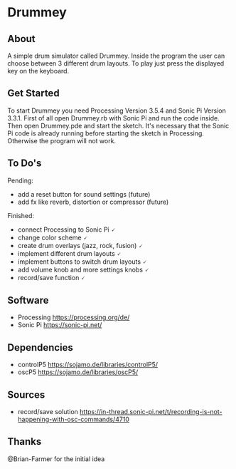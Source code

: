 # Drummey

## About
A simple drum simulator called Drummey. Inside the program the user can choose between 3 different
drum layouts. To play just press the displayed key on the keyboard.

## Get Started
To start Drummey you need Processing Version 3.5.4 and Sonic Pi Version 3.3.1. 
First of all open Drummey.rb with Sonic Pi and run the code inside. Then open Drummey.pde 
and start the sketch. It's necessary that the Sonic Pi code is already running before starting the 
sketch in Processing. Otherwise the program will not work.

## To Do's
Pending:
- add a reset button for sound settings (future)
- add fx like reverb, distortion or compressor (future)

Finished:
- connect Processing to Sonic Pi 🗸
- change color scheme 🗸
- create drum overlays (jazz, rock, fusion) 🗸
- implement different drum layouts 🗸
- implement buttons to switch drum layouts 🗸
- add volume knob and more settings knobs 🗸
- record/save function 🗸

## Software
- Processing https://processing.org/de/
- Sonic Pi https://sonic-pi.net/

## Dependencies
- controlP5 https://sojamo.de/libraries/controlP5/
- oscP5 https://sojamo.de/libraries/oscP5/

## Sources
- record/save solution https://in-thread.sonic-pi.net/t/recording-is-not-happening-with-osc-commands/4710

## Thanks
@Brian-Farmer for the initial idea
